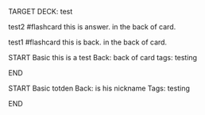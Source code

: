 TARGET DECK: test

test2 #flashcard 
this is answer. in the back of card.

test1 #flashcard 
this is back. in the back of card.

START
Basic
this is a test
Back: back of card
tags: testing
<!--ID: 1703218950167-->
END

START
Basic
totden
Back: is his nickname
Tags: testing
<!--ID: 1703219048867-->
END